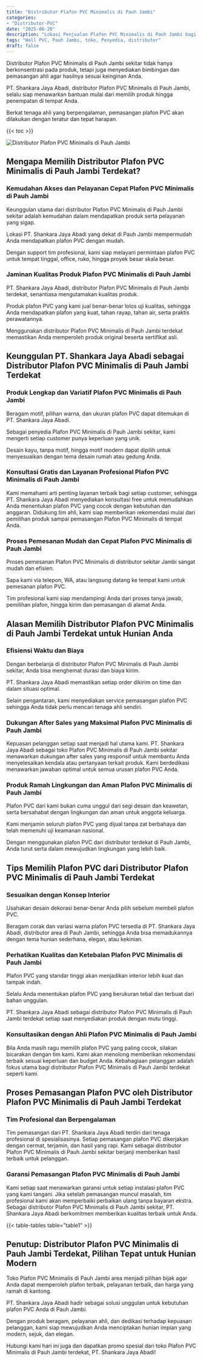 ```yaml
---
title: "Distributor Plafon PVC Minimalis di Pauh Jambi"
categories: 
- "Distributor-PVC"
date: "2025-08-20"
description: "Lokasi Penjualan Plafon PVC Minimalis di Pauh Jambi bagi tempat tinggal, perkantoran, serta toko. Material terbaik, pilihan motif, warna elegan, beserta layanan penempatan dikerjakan oleh tenaga ahli profesional dan jaminan resmi!|Servis penyediaan Plafon PVC Minimalis di Pauh Jambi bagi keperluan hunian, office, maupun toko, beserta material terbaik dan instalasi oleh tim profesional serta kepastian resmi.|Pilihan Plafon PVC Minimalis di Pauh Jambi yang terbukti bagi rumah, perkantoran, serta gerai, dengan material berkualitas dan penempatan oleh tenaga ahli ahli serta garansi resmi.|Distribusi Plafon PVC Minimalis di Pauh Jambi untuk hunian, office, serta gerai, dengan panel terbaik dan pemasangan ditangani oleh tim berpengalaman, lengkap beserta garansi resmi.}"
tags: "Wall PVC, Pauh Jambi, toko, Penyedia, distributor"
draft: false
---
```


Distributor Plafon PVC Minimalis di Pauh Jambi sekitar tidak hanya berkonsentrasi pada produk, tetapi juga menyediakan bimbingan dan pemasangan ahli agar hasilnya sesuai keinginan Anda.

PT. Shankara Jaya Abadi, distributor Plafon PVC Minimalis di Pauh Jambi, selalu siap menawarkan bantuan mulai dari memilih produk hingga penempatan di tempat Anda.

Berkat tenaga ahli yang berpengalaman, pemasangan plafon PVC akan dilakukan dengan teratur dan tepat harapan.

{{< toc >}}

![Distributor Plafon PVC Minimalis di Pauh Jambi](/images/Distributor-PVC/Distributor-Plafon-PVC-Minimalis-di-Pauh-Jambi.png)


## Mengapa Memilih Distributor Plafon PVC Minimalis di Pauh Jambi Terdekat?

### Kemudahan Akses dan Pelayanan Cepat Plafon PVC Minimalis di Pauh Jambi

Keunggulan utama dari distributor Plafon PVC Minimalis di Pauh Jambi sekitar adalah kemudahan dalam mendapatkan produk serta pelayanan yang sigap.

Lokasi PT. Shankara Jaya Abadi yang dekat di Pauh Jambi mempermudah Anda mendapatkan plafon PVC dengan mudah.

Dengan support tim profesional, kami siap melayani permintaan plafon PVC untuk tempat tinggal, office, ruko, hingga proyek besar skala besar.

### Jaminan Kualitas Produk Plafon PVC Minimalis di Pauh Jambi

PT. Shankara Jaya Abadi, distributor Plafon PVC Minimalis di Pauh Jambi terdekat, senantiasa mengutamakan kualitas produk.

Produk plafon PVC yang kami jual benar-benar lolos uji kualitas, sehingga Anda mendapatkan plafon yang kuat, tahan rayap, tahan air, serta praktis perawatannya.

Menggunakan distributor Plafon PVC Minimalis di Pauh Jambi terdekat memastikan Anda memperoleh produk original beserta sertifikat asli.

## Keunggulan PT. Shankara Jaya Abadi sebagai Distributor Plafon PVC Minimalis di Pauh Jambi Terdekat

### Produk Lengkap dan Variatif Plafon PVC Minimalis di Pauh Jambi

Beragam motif, pilihan warna, dan ukuran plafon PVC dapat ditemukan di PT. Shankara Jaya Abadi.

Sebagai penyedia Plafon PVC Minimalis di Pauh Jambi sekitar, kami mengerti setiap customer punya keperluan yang unik.

Desain kayu, tanpa motif, hingga motif modern dapat dipilih untuk menyesuaikan dengan tema desain rumah atau gedung Anda.

### Konsultasi Gratis dan Layanan Profesional Plafon PVC Minimalis di Pauh Jambi

Kami memahami arti penting layanan terbaik bagi setiap customer, sehingga PT. Shankara Jaya Abadi menyediakan konsultasi free untuk memudahkan Anda menentukan plafon PVC yang cocok dengan kebutuhan dan anggaran. Didukung tim ahli, kami siap memberikan rekomendasi mulai dari pemilihan produk sampai pemasangan Plafon PVC Minimalis di tempat Anda.

### Proses Pemesanan Mudah dan Cepat Plafon PVC Minimalis di Pauh Jambi

Proses pemesanan Plafon PVC Minimalis di distributor sekitar Jambi sangat mudah dan efisien.

Sapa kami via telepon, WA, atau langsung datang ke tempat kami untuk pemesanan plafon PVC.

Tim profesional kami siap mendampingi Anda dari proses tanya jawab, pemilihan plafon, hingga kirim dan pemasangan di alamat Anda.

## Alasan Memilih Distributor Plafon PVC Minimalis di Pauh Jambi Terdekat untuk Hunian Anda

### Efisiensi Waktu dan Biaya

Dengan berbelanja di distributor Plafon PVC Minimalis di Pauh Jambi sekitar, Anda bisa menghemat durasi dan biaya kirim.

PT. Shankara Jaya Abadi memastikan setiap order dikirim on time dan dalam situasi optimal.

Selain pengantaran, kami menyediakan service pemasangan plafon PVC sehingga Anda tidak perlu mencari tenaga ahli sendiri.

### Dukungan After Sales yang Maksimal Plafon PVC Minimalis di Pauh Jambi

Kepuasan pelanggan setiap saat menjadi hal utama kami. PT. Shankara Jaya Abadi sebagai toko Plafon PVC Minimalis di Pauh Jambi sekitar menawarkan dukungan after sales yang responsif untuk membantu Anda menyelesaikan kendala atau pertanyaan terkait produk. Kami berdedikasi menawarkan jawaban optimal untuk semua urusan plafon PVC Anda.

### Produk Ramah Lingkungan dan Aman Plafon PVC Minimalis di Pauh Jambi

Plafon PVC dari kami bukan cuma unggul dari segi desain dan keawetan, serta bersahabat dengan lingkungan dan aman untuk anggota keluarga.

Kami menjamin seluruh plafon PVC yang dijual tanpa zat berbahaya dan telah memenuhi uji keamanan nasional.

Dengan menggunakan plafon PVC dari distributor terdekat di Pauh Jambi, Anda turut serta dalam mewujudkan lingkungan yang lebih baik.

## Tips Memilih Plafon PVC dari Distributor Plafon PVC Minimalis di Pauh Jambi Terdekat

### Sesuaikan dengan Konsep Interior

Usahakan desain dekorasi benar-benar Anda pilih sebelum membeli plafon PVC.

Beragam corak dan variasi warna plafon PVC tersedia di PT. Shankara Jaya Abadi, distributor area di Pauh Jambi, sehingga Anda bisa memadukannya dengan tema hunian sederhana, elegan, atau kekinian.

### Perhatikan Kualitas dan Ketebalan Plafon PVC Minimalis di Pauh Jambi

Plafon PVC yang standar tinggi akan menjadikan interior lebih kuat dan tampak indah.

Selalu Anda menentukan plafon PVC yang berukuran tebal dan terbuat dari bahan unggulan.

PT. Shankara Jaya Abadi sebagai distributor Plafon PVC Minimalis di Pauh Jambi terdekat setiap saat menyediakan produk dengan mutu tinggi.

### Konsultasikan dengan Ahli Plafon PVC Minimalis di Pauh Jambi

Bila Anda masih ragu memilih plafon PVC yang paling cocok, silakan bicarakan dengan tim kami. Kami akan menolong memberikan rekomendasi terbaik sesuai keperluan dan budget Anda. Kebahagiaan pelanggan adalah fokus utama bagi distributor Plafon PVC Minimalis di Pauh Jambi terdekat seperti kami.

## Proses Pemasangan Plafon PVC oleh Distributor Plafon PVC Minimalis di Pauh Jambi Terdekat

### Tim Profesional dan Berpengalaman

Tim pemasangan dari PT. Shankara Jaya Abadi terdiri dari tenaga profesional di spesialisasinya. Setiap pemasangan plafon PVC dikerjakan dengan cermat, terjamin, dan hasil yang rapi. Kami sebagai distributor Plafon PVC Minimalis di Pauh Jambi sekitar berjanji memberikan hasil terbaik untuk pelanggan.

### Garansi Pemasangan Plafon PVC Minimalis di Pauh Jambi

Kami setiap saat menawarkan garansi untuk setiap instalasi plafon PVC yang kami tangani. Jika setelah pemasangan muncul masalah, tim profesional kami akan memperbaiki perbaikan ulang tanpa bayaran ekstra. Sebagai distributor Plafon PVC Minimalis di Pauh Jambi sekitar, PT. Shankara Jaya Abadi berkomitmen memberikan kualitas terbaik untuk Anda.

{{< table-tables table="table1" >}}

## Penutup: Distributor Plafon PVC Minimalis di Pauh Jambi Terdekat, Pilihan Tepat untuk Hunian Modern

Toko Plafon PVC Minimalis di Pauh Jambi area menjadi pilihan bijak agar Anda dapat memperoleh plafon terbaik, pelayanan terbaik, dan harga yang ramah di kantong.

PT. Shankara Jaya Abadi hadir sebagai solusi unggulan untuk kebutuhan plafon PVC Anda di Pauh Jambi.

Dengan produk beragam, pelayanan ahli, dan dedikasi terhadap kepuasan pelanggan, kami siap mewujudkan Anda menciptakan hunian impian yang modern, sejuk, dan elegan.

Hubungi kami hari ini juga dan dapatkan promo spesial dari toko Plafon PVC Minimalis di Pauh Jambi terdekat, PT. Shankara Jaya Abadi!